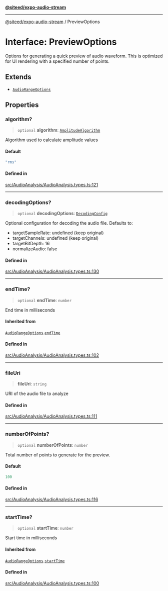 [**@siteed/expo-audio-stream**](../README.md)

***

[@siteed/expo-audio-stream](../README.md) / PreviewOptions

# Interface: PreviewOptions

Options for generating a quick preview of audio waveform.
This is optimized for UI rendering with a specified number of points.

## Extends

- [`AudioRangeOptions`](AudioRangeOptions.md)

## Properties

### algorithm?

> `optional` **algorithm**: [`AmplitudeAlgorithm`](../type-aliases/AmplitudeAlgorithm.md)

Algorithm used to calculate amplitude values

#### Default

```ts
"rms"
```

#### Defined in

[src/AudioAnalysis/AudioAnalysis.types.ts:121](https://github.com/deeeed/expo-audio-stream/blob/689aeadedaa58050cd18e8ec1fa5ff1fcd93f0db/packages/expo-audio-stream/src/AudioAnalysis/AudioAnalysis.types.ts#L121)

***

### decodingOptions?

> `optional` **decodingOptions**: [`DecodingConfig`](DecodingConfig.md)

Optional configuration for decoding the audio file.
Defaults to:
- targetSampleRate: undefined (keep original)
- targetChannels: undefined (keep original)
- targetBitDepth: 16
- normalizeAudio: false

#### Defined in

[src/AudioAnalysis/AudioAnalysis.types.ts:130](https://github.com/deeeed/expo-audio-stream/blob/689aeadedaa58050cd18e8ec1fa5ff1fcd93f0db/packages/expo-audio-stream/src/AudioAnalysis/AudioAnalysis.types.ts#L130)

***

### endTime?

> `optional` **endTime**: `number`

End time in milliseconds

#### Inherited from

[`AudioRangeOptions`](AudioRangeOptions.md).[`endTime`](AudioRangeOptions.md#endtime)

#### Defined in

[src/AudioAnalysis/AudioAnalysis.types.ts:102](https://github.com/deeeed/expo-audio-stream/blob/689aeadedaa58050cd18e8ec1fa5ff1fcd93f0db/packages/expo-audio-stream/src/AudioAnalysis/AudioAnalysis.types.ts#L102)

***

### fileUri

> **fileUri**: `string`

URI of the audio file to analyze

#### Defined in

[src/AudioAnalysis/AudioAnalysis.types.ts:111](https://github.com/deeeed/expo-audio-stream/blob/689aeadedaa58050cd18e8ec1fa5ff1fcd93f0db/packages/expo-audio-stream/src/AudioAnalysis/AudioAnalysis.types.ts#L111)

***

### numberOfPoints?

> `optional` **numberOfPoints**: `number`

Total number of points to generate for the preview.

#### Default

```ts
100
```

#### Defined in

[src/AudioAnalysis/AudioAnalysis.types.ts:116](https://github.com/deeeed/expo-audio-stream/blob/689aeadedaa58050cd18e8ec1fa5ff1fcd93f0db/packages/expo-audio-stream/src/AudioAnalysis/AudioAnalysis.types.ts#L116)

***

### startTime?

> `optional` **startTime**: `number`

Start time in milliseconds

#### Inherited from

[`AudioRangeOptions`](AudioRangeOptions.md).[`startTime`](AudioRangeOptions.md#starttime)

#### Defined in

[src/AudioAnalysis/AudioAnalysis.types.ts:100](https://github.com/deeeed/expo-audio-stream/blob/689aeadedaa58050cd18e8ec1fa5ff1fcd93f0db/packages/expo-audio-stream/src/AudioAnalysis/AudioAnalysis.types.ts#L100)
